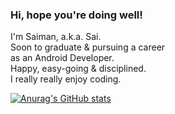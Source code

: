 ### Hi, hope you're doing well!

I'm Saiman, a.k.a. Sai. <br>
Soon to graduate & pursuing a career <br>
as an Android Developer. <br>
Happy, easy-going & disciplined. <br>
I really really enjoy coding. <br>

[![Anurag's GitHub stats](https://github-readme-stats.vercel.app/api?username=saimanchen)](https://github.com/anuraghazra/github-readme-stats)
